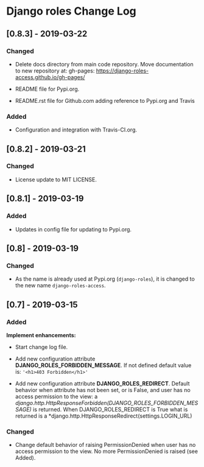 # Django roles Change Log

## [0.8.3] - 2019-03-22

### Changed

- Delete docs directory from main code repository. Move documentation to new 
repository at: gh-pages: https://django-roles-access.github.io/gh-pages/ 

- README file for Pypi.org.

- README.rst file for Github.com adding reference to Pypi.org and Travis

### Added

- Configuration and integration with Travis-CI.org.

## [0.8.2] - 2019-03-21

### Changed

- License update to MIT LICENSE.

## [0.8.1]  - 2019-03-19

### Added

- Updates in config file for updating to Pypi.org.

## [0.8] - 2019-03-19

### Changed
- As the name is already used at Pypi.org (`django-roles`), it is changed to 
the new name `django-roles-access`.

## [0.7] - 2019-03-15

### Added
**Implement enhancements:**

- Start change log file.

- Add new configuration attribute **DJANGO_ROLES_FORBIDDEN_MESSAGE**. If not 
defined default value is: `'<h1>403 Forbidden</h1>'`

- Add new configuration attribute **DJANGO_ROLES_REDIRECT**. Default behavior
 when attribute has not been set, or is False, and user has no access 
 permission to the view: a 
 *django.http.HttpResponseForbidden(DJANGO_ROLES_FORBIDDEN_MESSAGE)* is 
 returned. When DJANGO_ROLES_REDIRECT is True what is returned is a
 *django.http.HttpResponseRedirect(settings.LOGIN_URL)

### Changed

- Change default behavior of raising PermissionDenied when user has no access
 permission to the view. No more PermissionDenied is raised (see Added).
